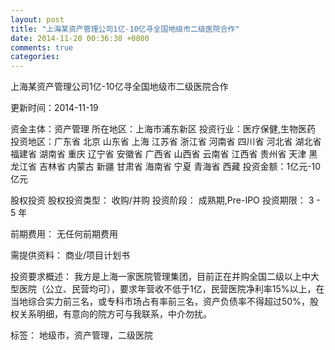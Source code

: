 ```yaml
---
layout: post
title: "上海某资产管理公司1亿-10亿寻全国地级市二级医院合作"
date: 2014-11-20 00:36:30 +0800
comments: true
categories: 
---
```

上海某资产管理公司1亿-10亿寻全国地级市二级医院合作



更新时间：2014-11-19

资金主体：资产管理
所在地区：上海市浦东新区
投资行业：医疗保健,生物医药
投资地区：广东省 北京 山东省 上海 江苏省 浙江省 河南省 四川省 河北省 湖北省 福建省 湖南省 重庆 辽宁省 安徽省 广西省 山西省 云南省 江西省 贵州省 天津 黑龙江省 吉林省 内蒙古 新疆 甘肃省 海南省 宁夏 青海省 西藏
投资金额：1亿元-10亿元

股权投资
股权投资类型：
                            收购/并购 
                                                                                投资阶段：
                            成熟期,Pre-IPO 
                                                                                                                                        投资期限：
                            3 - 5 年

前期费用：
无任何前期费用

需提供资料：
商业/项目计划书

投资要求概述：
我方是上海一家医院管理集团，目前正在并购全国二级以上中大型医院（公立、民营均可），要求年营收不低于1亿，民营医院净利率15%以上，在当地综合实力前三名，或专科市场占有率前三名，资产负债率不得超过50%，股权关系明细，有意向的院方可与我联系，中介勿扰。

标签：
地级市，资产管理，二级医院

